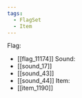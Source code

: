 ```yaml
---
tags:
  - FlagSet
  - Item
---
```

Flag:
- [[flag_11174]]
Sound:
- [[sound_17]]
- [[sound_43]]
- [[sound_44]]
Item:
- [[item_1190]]
